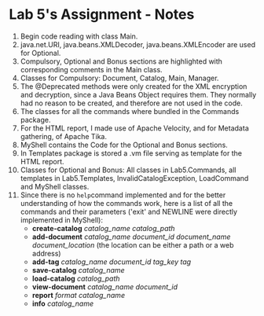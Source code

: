 # Lab 5's Assignment - Notes

1. Begin code reading with class Main.
2. java.net.URI, java.beans.XMLDecoder, java.beans.XMLEncoder are used for Optional.
3. Compulsory, Optional and Bonus sections are highlighted with corresponding comments in the Main class.
4. Classes for Compulsory: Document, Catalog, Main, Manager.
5. The @Deprecated methods were only created for the XML encryption and decryption, since a Java Beans Object requires them.
   They normally had no reason to be created, and therefore are not used in the code.
6. The classes for all the commands where bundled in the Commands package.
7. For the HTML report, I made use of Apache Velocity, and for Metadata gathering, of Apache Tika.
8. MyShell contains the Code for the Optional and Bonus sections.
9. In Templates package is stored a .vm file serving as template for the HTML report.
10. Classes for Optional and Bonus: All classes in Lab5.Commands, all templates in Lab5.Templates, InvalidCatalogException, LoadCommand and MyShell classes.
11. Since there is no `help`command implemented and for the better understanding of how the commands work, here is a list of all the commands and their parameters ('exit' and NEWLINE were directly implemented in MyShell):
    * __create-catalog__ *catalog_name* *catalog_path*
    * __add-document__ *catalog_name* *document_id* *document_name* *document_location* (the location can be either a path or a web address)
    * __add-tag__ *catalog_name* *document_id* *tag_key* *tag*
    * __save-catalog__ *catalog_name*
    * __load-catalog__ *catalog_path*
    * __view-document__ *catalog_name* *document_id*
    * __report__ *format* *catalog_name*
    * __info__ *catalog_name*
